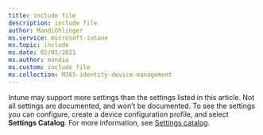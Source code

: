 ```yaml
---
title: include file
description: include file
author: MandiOhlinger
ms.service: microsoft-intune
ms.topic: include
ms.date: 02/01/2021
ms.author: mandia
ms.custom: include file
ms.collection: M365-identity-device-management
---
```


<!-- This include file is used in the Windows 10 reference settings lists in /configuration. -->

Intune may support more settings than the settings listed in this article. Not all settings are documented, and won’t be documented. To see the settings you can configure, create a device configuration profile, and select **Settings Catalog**. For more information, see [Settings catalog](../configuration/settings-catalog.md).
